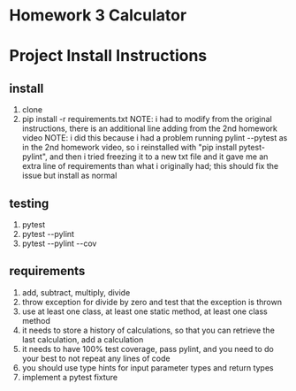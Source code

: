 # Homework 3 Calculator

# Project Install Instructions

## install 
1. clone
2. pip install -r requirements.txt
    NOTE: i had to modify from the original instructions, there is an additional line adding from the 2nd homework video
    NOTE: i did this because i had a problem running pylint --pytest as in the 2nd homework video, so i reinstalled with "pip install pytest-pylint", and then i tried freezing it to a new txt file and it gave me an extra line of requirements than what i originally had; this should fix the issue but install as normal

## testing
1. pytest
2. pytest --pylint
3. pytest --pylint --cov

## requirements
1. add, subtract, multiply, divide
2. throw exception for divide by zero and test that the exception is thrown
3. use at least one class, at least one static method, at least one class method
4. it needs to store a history of calculations, so that you can retrieve the last calculation, add a calculation
5. it needs to have 100% test coverage, pass pylint, and you need to do your best to not repeat any lines of code
6. you should use type hints for input parameter types and return types 
7. implement a pytest fixture
